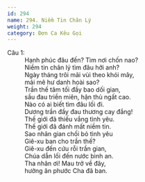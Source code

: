 ```yaml
---
id: 294
name: 294. Niềm Tin Chân Lý
weight: 294
category: Đơn Ca Kêu Gọi
---
```

<dl><dt>Câu 1:</dt><dd data-verse="1">Hạnh phúc đâu đến? Tìm nơi chốn nao? <br/>Niềm tin chân lý tìm đâu hỡi anh? <br/>Ngày tháng trôi mãi vùi theo khói mây, <br/>mải mê hư danh hoài sao? <br/>Trần thế tăm tối đầy bao dối gian, <br/>sầu đau triền miên, hận thù ngất cao. <br/>Nào có ai biết tìm đâu lối đi. <br/>Dương trần đầy đau thương cay đắng! <br/>Thế giới đã thiếu vắng tình yêu. <br/>Thế giới đã đánh mất niềm tin. <br/>Sao nhân gian chối bỏ tình yêu <br/>Giê-xu ban cho trần thế? <br/>Giê-xu đến cứu rỗi trần gian, <br/>Chúa dẫn lối đến nước bình an. <br/>Tha nhân ơi! Mau trở về đây, <br/>hưởng ân phước Cha đã ban. </dd></dl>
